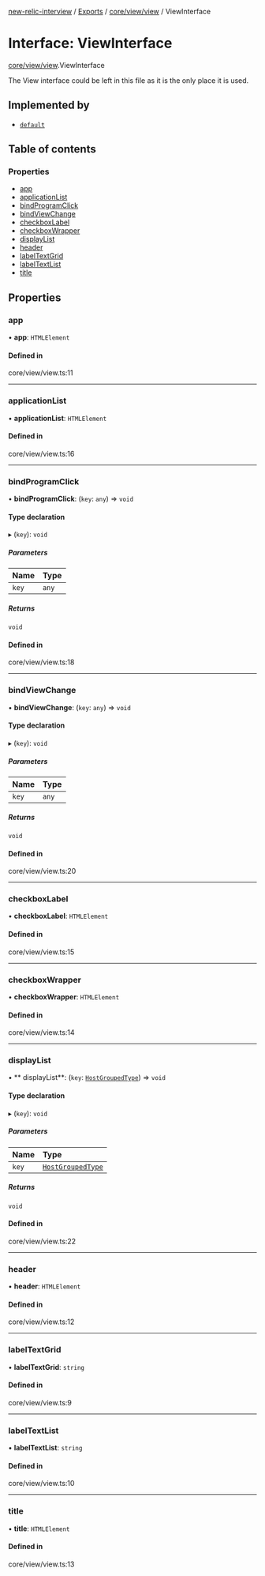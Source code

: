 [new-relic-interview](../README.md) / [Exports](../modules.md)
/ [core/view/view](../modules/core_view_view.md) / ViewInterface

# Interface: ViewInterface

[core/view/view](../modules/core_view_view.md).ViewInterface

The View interface could be left in this file as it is the only place it is
used.

## Implemented by

- [`default`](../classes/core_view_view.default.md)

## Table of contents

### Properties

- [app](core_view_view.ViewInterface.md#app)
- [applicationList](core_view_view.ViewInterface.md#applicationlist)
- [bindProgramClick](core_view_view.ViewInterface.md#bindprogramclick)
- [bindViewChange](core_view_view.ViewInterface.md#bindviewchange)
- [checkboxLabel](core_view_view.ViewInterface.md#checkboxlabel)
- [checkboxWrapper](core_view_view.ViewInterface.md#checkboxwrapper)
- [displayList](core_view_view.ViewInterface.md#displaylist)
- [header](core_view_view.ViewInterface.md#header)
- [labelTextGrid](core_view_view.ViewInterface.md#labeltextgrid)
- [labelTextList](core_view_view.ViewInterface.md#labeltextlist)
- [title](core_view_view.ViewInterface.md#title)

## Properties

### app

• **app**: `HTMLElement`

#### Defined in

core/view/view.ts:11

___

### applicationList

• **applicationList**: `HTMLElement`

#### Defined in

core/view/view.ts:16

___

### bindProgramClick

• **bindProgramClick**: (`key`: `any`) => `void`

#### Type declaration

▸ (`key`): `void`

##### Parameters

| Name | Type |
| :------ | :------ |
| `key` | `any` |

##### Returns

`void`

#### Defined in

core/view/view.ts:18

___

### bindViewChange

• **bindViewChange**: (`key`: `any`) => `void`

#### Type declaration

▸ (`key`): `void`

##### Parameters

| Name | Type |
| :------ | :------ |
| `key` | `any` |

##### Returns

`void`

#### Defined in

core/view/view.ts:20

___

### checkboxLabel

• **checkboxLabel**: `HTMLElement`

#### Defined in

core/view/view.ts:15

___

### checkboxWrapper

• **checkboxWrapper**: `HTMLElement`

#### Defined in

core/view/view.ts:14

___

### displayList

• **
displayList**: (`key`: [`HostGroupedType`](../modules/types.md#hostgroupedtype))
=> `void`

#### Type declaration

▸ (`key`): `void`

##### Parameters

| Name | Type |
| :------ | :------ |
| `key` | [`HostGroupedType`](../modules/types.md#hostgroupedtype) |

##### Returns

`void`

#### Defined in

core/view/view.ts:22

___

### header

• **header**: `HTMLElement`

#### Defined in

core/view/view.ts:12

___

### labelTextGrid

• **labelTextGrid**: `string`

#### Defined in

core/view/view.ts:9

___

### labelTextList

• **labelTextList**: `string`

#### Defined in

core/view/view.ts:10

___

### title

• **title**: `HTMLElement`

#### Defined in

core/view/view.ts:13
